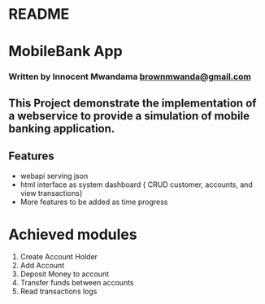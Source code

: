 # README

# MobileBank App
### Written by Innocent Mwandama brownmwanda@gmail.com


## This Project demonstrate the implementation of a webservice to provide a simulation of mobile banking application.

## Features
- webapi serving json
- html interface as system dashboard { CRUD customer, accounts, and view transactions}
- More features to be added as time progress

# Achieved modules
1. Create Account Holder
2. Add Account
3. Deposit Money to account
4. Transfer funds between accounts
5. Read transactions logs



